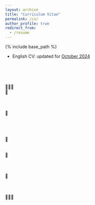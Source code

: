 ```yaml
---
layout: archive
title: "Curriculum Vitae"
permalink: /cv/
author_profile: true
redirect_from:
  - /resume
---
```


{% include base_path %}
<br/>
* English CV: updated for <a href="/files/Oct2024_Didi_Academic%20_CV.pdf" target="_blank">October 2024</a>
<br/>
<br/>
<br/>
<br/>
🌳🌳🌳
<br/>
🍃
<br/>
<br/>
<br/>
<br/>
    🍃
<br/>
<br/>
<br/>
<br/>
<br/>
     🍃
<br/>
<br/>
<br/>
     🍃
<br/>
<br/>
<br/>
<br/>
🍃
<br/>
<br/>
<br/>
<br/>
🍂🍂🍂
